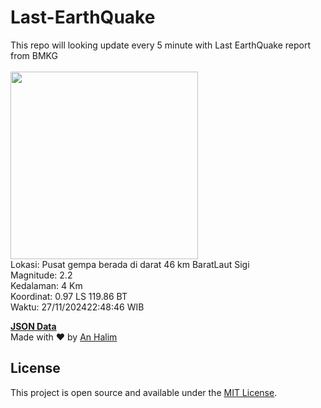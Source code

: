 # Last-EarthQuake
This repo will looking update every 5 minute with Last EarthQuake report from BMKG
<br>
<br>
<img src="https://static.bmkg.go.id/20241127224846.mmi.jpg" width="300"/>
<br>
Lokasi: Pusat gempa berada di darat 46 km BaratLaut Sigi <br>
Magnitude: 2.2 <br>
Kedalaman: 4 Km <br>
Koordinat: 0.97 LS 119.86 BT <br>
Waktu: 27/11/202422:48:46 WIB <br>

<a href="./data/data.json">**JSON Data**</a>
<br>
Made with ❤️ by <a href="https://github.com/an-halim">An Halim</a>
## License

This project is open source and available under the [MIT License](LICENSE).
